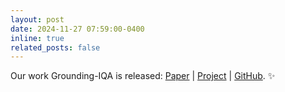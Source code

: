 ```yaml
---
layout: post
date: 2024-11-27 07:59:00-0400
inline: true
related_posts: false
---
```


Our work Grounding-IQA is released: [Paper](https://arxiv.org/abs/2411.17237) | [Project](https://zheng-chen.cn/Grounding-IQA/) | [GitHub](https://github.com/zhengchen1999/Grounding-IQA). :sparkles:
